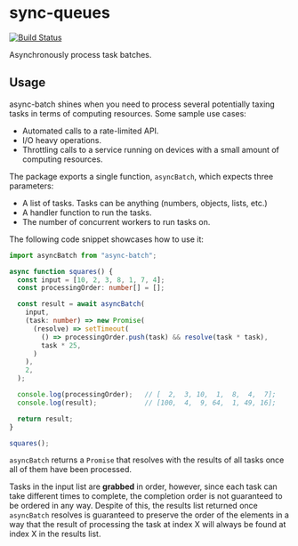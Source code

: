 # sync-queues

[![Build Status](https://travis-ci.org/sergelerator/async-batch.svg?branch=master)](https://travis-ci.org/sergelerator/async-batch)

Asynchronously process task batches.

## Usage

async-batch shines when you need to process several potentially taxing tasks in terms of computing resources. Some sample use cases:

  - Automated calls to a rate-limited API.
  - I/O heavy operations.
  - Throttling calls to a service running on devices with a small amount of computing resources.

The package exports a single function, `asyncBatch`, which expects three parameters:

  - A list of tasks. Tasks can be anything (numbers, objects, lists, etc.)
  - A handler function to run the tasks.
  - The number of concurrent workers to run tasks on.

The following code snippet showcases how to use it:

```typescript
import asyncBatch from "async-batch";

async function squares() {
  const input = [10, 2, 3, 8, 1, 7, 4];
  const processingOrder: number[] = [];

  const result = await asyncBatch(
    input,
    (task: number) => new Promise(
      (resolve) => setTimeout(
        () => processingOrder.push(task) && resolve(task * task),
        task * 25,
      )
    ),
    2,
  );

  console.log(processingOrder);   // [  2,  3, 10,  1,  8,  4,  7];
  console.log(result);            // [100,  4,  9, 64,  1, 49, 16];

  return result;
}

squares();
```

`asyncBatch` returns a `Promise` that resolves with the results of all tasks once all of them have been processed.

Tasks in the input list are **grabbed** in order, however, since each task can take different times to complete, the completion order is not guaranteed to be ordered in any way. Despite of this, the results list returned once `asyncBatch` resolves is guaranteed to preserve the order of the elements in a way that the result of processing the task at index X will always be found at index X in the results list.
